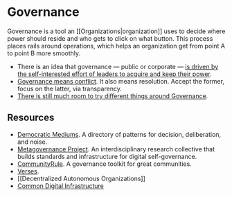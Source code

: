 # Governance

Governance is a tool an [[Organizations|organization]] uses to decide where power should reside and who gets to click on what button. This process places rails around operations, which helps an organization get from point A to point B more smoothly.

- There is an idea that governance — public or corporate — [is driven by the self-interested effort of leaders to acquire and keep their power](https://fs.blog/the-dictators-handbook/).
- [Governance means conflict](https://twitter.com/armaniferrante/status/1450878886535839745). It also means resolution. Accept the former, focus on the latter, via transparency.
- [There is still much room to try different things around Governance](https://www.cold-takes.com/ideal-governance-for-companies-countries-and-more/).

## Resources

- [Democratic Mediums](https://medlabboulder.gitlab.io/democraticmediums/). A directory of patterns for decision, deliberation, and noise.
- [Metagovernance Project](https://metagov.org/). An interdisciplinary research collective that builds standards and infrastructure for digital self-governance.
- [CommunityRule](https://communityrule.info/). A governance toolkit for great communities.
- [Verses](https://verses.xyz/).
- [[Decentralized Autonomous Organizations]]
- [Common Digital Infrastructure](https://andrewconner.com/common-digital-infrastructure/)

